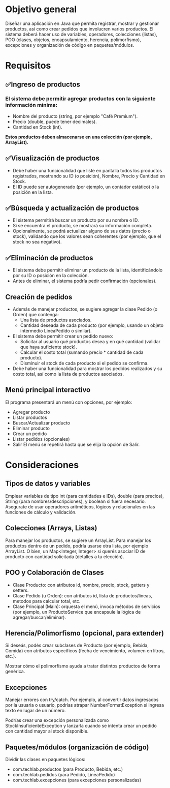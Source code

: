 # Objetivo general

Diseñar una aplicación en Java que permita registrar, mostrar y gestionar productos, así como crear pedidos que involucren varios productos. El sistema deberá hacer uso de variables, operadores, colecciones (listas), POO (clases, objetos, encapsulamiento, herencia, polimorfismo), excepciones y organización de código en paquetes/módulos.

# Requisitos

## ✅Ingreso de productos

### El sistema debe permitir agregar productos con la siguiente información mínima:

- Nombre del producto (string, por ejemplo "Café Premium").
- Precio (double, puede tener decimales).
- Cantidad en Stock (int).

**Estos productos deben almacenarse en una colección (por ejemplo, ArrayList<Producto>).**

## ✅Visualización de productos

- Debe haber una funcionalidad que liste en pantalla todos los productos registrados, mostrando su ID (o posición), Nombre, Precio y Cantidad en Stock.
- El ID puede ser autogenerado (por ejemplo, un contador estático) o la posición en la lista.

## ✅Búsqueda y actualización de productos

- El sistema permitirá buscar un producto por su nombre o ID.
- Si se encuentra el producto, se mostrará su información completa.
- Opcionalmente, se podrá actualizar alguno de sus datos (precio o stock), validando que los valores sean coherentes (por ejemplo, que el stock no sea negativo).

## ✅Eliminación de productos

- El sistema debe permitir eliminar un producto de la lista, identificándolo por su ID o posición en la colección.
- Antes de eliminar, el sistema podría pedir confirmación (opcionales).

## Creación de pedidos

- Además de manejar productos, se sugiere agregar la clase Pedido (o Orden) que contenga:
  - Una lista de productos asociados.
  - Cantidad deseada de cada producto (por ejemplo, usando un objeto intermedio LineaPedido o similar).
- El sistema debe permitir crear un pedido nuevo:
  - Solicitar al usuario qué productos desea y en qué cantidad (validar que haya suficiente stock).
  - Calcular el costo total (sumando precio \* cantidad de cada producto).
  - Disminuir el stock de cada producto si el pedido se confirma.
- Debe haber una funcionalidad para mostrar los pedidos realizados y su costo total, así como la lista de productos asociados.

## Menú principal interactivo

El programa presentará un menú con opciones, por ejemplo:

- Agregar producto
- Listar productos
- Buscar/Actualizar producto
- Eliminar producto
- Crear un pedido
- Listar pedidos (opcionales)
- Salir
  El menú se repetirá hasta que se elija la opción de Salir.

# Consideraciones

## Tipos de datos y variables

Emplear variables de tipo int (para cantidades e IDs), double (para precios), String (para nombres/descripciones), y boolean si fuera necesario.
Asegurate de usar operadores aritméticos, lógicos y relacionales en las funciones de cálculo y validación.

## Colecciones (Arrays, Listas)

Para manejar los productos, se sugiere un ArrayList<Producto>.
Para manejar los productos dentro de un pedido, podría usarse otra lista, por ejemplo ArrayList<LineaPedido>.
O bien, un Map<Integer, Integer> si querés asociar ID de producto con cantidad solicitada (detalles a tu elección).

## POO y Colaboración de Clases

- Clase Producto: con atributos id, nombre, precio, stock, getters y setters.
- Clase Pedido (u Orden): con atributos id, lista de productos/lineas, metodos para calcular total, etc.
- Clase Principal (Main): orquesta el menú, invoca métodos de servicios (por ejemplo, un ProductoService que encapsule la lógica de agregar/buscar/eliminar).

## Herencia/Polimorfismo (opcional, para extender)

Si deseás, podés crear subclases de Producto (por ejemplo, Bebida, Comida) con atributos específicos (fecha de vencimiento, volumen en litros, etc.).

Mostrar cómo el polimorfismo ayuda a tratar distintos productos de forma genérica.

## Excepciones

Manejar errores con try/catch. Por ejemplo, al convertir datos ingresados por la usuaria o usuario, podrías atrapar NumberFormatException si ingresa texto en lugar de un número.

Podrías crear una excepción personalizada como StockInsuficienteException y lanzarla cuando se intenta crear un pedido con cantidad mayor al stock disponible.

## Paquetes/módulos (organización de código)

Dividir las clases en paquetes lógicos:

- com.techlab.productos (para Producto, Bebida, etc.)
- com.techlab.pedidos (para Pedido, LineaPedido)
- com.techlab.excepciones (para excepciones personalizadas)
